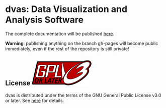 [license]: ./docs/source/_static/LICENSE.svg "License logo"

# dvas: Data Visualization and Analysis Software

The complete documentation will be published [here](http://meteoswiss-mda.github.io/dvas).

**Warning**: publishing anything on the branch gh-pages will become public immediately, even if the 
rest of the repository is still private!

## License ![License logo][license]
dvas is distributed under the terms of the GNU General Public License v3.0 or later. See 
[here](./docs/source/license.rst) for details.